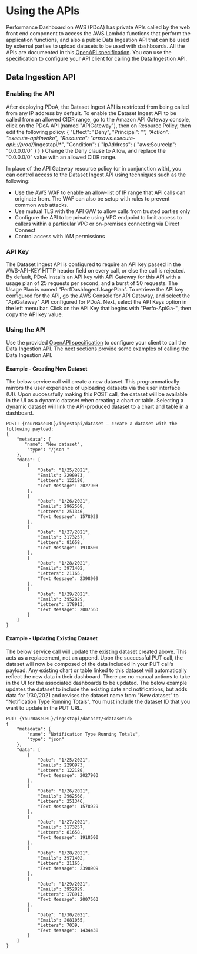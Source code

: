 # Using the APIs

Performance Dashboard on AWS (PDoA) has private APIs called by the web front end component to access the AWS Lambda functions that perform the application functions, and also a public Data Ingestion API that can be used by external parties to upload datasets to be used with dashboards. All the APIs are documented in this [OpenAPI specification](../backend/postman/openapi.yaml). You can use the specification to configure your API client for calling the Data Ingestion API.

## Data Ingestion API

### Enabling the API

After deploying PDoA, the Dataset Ingest API is restricted from being called from any IP address by default. To enable the Dataset Ingest API to be called from an allowed CIDR range, go to the Amazon API Gateway console, click on the PDoA API (named "APIGateway"), then on Resource Policy, then edit the following policy:
{
"Effect": "Deny",
"Principal": "_",
"Action": "execute-api:Invoke",
"Resource": "arn:aws:execute-api:<region>:<account id>:<name>/prod/_/ingestapi/\*",
"Condition": {
"IpAddress": {
"aws:SourceIp": "0.0.0.0/0"
}
}
}
Change the Deny clause to Allow, and replace the “0.0.0.0/0” value with an allowed CIDR range.

In place of the API Gateway resource policy (or in conjunction with), you can control access to the Dataset Ingest API using techniques such as the following:

- Use the AWS WAF to enable an allow-list of IP range that API calls can originate from. The WAF can also be setup with rules to prevent common web attacks.
- Use mutual TLS with the API G/W to allow calls from trusted parties only
- Configure the API to be private using VPC endpoint to limit access to callers within a particular VPC or on-premises connecting via Direct Connect
- Control access with IAM permissions

### API Key

The Dataset Ingest API is configured to require an API key passed in the AWS-API-KEY HTTP header field on every call, or else the call is rejected. By default, PDoA installs an API key with API Gateway for this API with a usage plan of 25 requests per second, and a burst of 50 requests. The Usage Plan is named “PerfDashIngestUsagePlan”. To retrieve the API key configured for the API, go the AWS Console for API Gateway, and select the "ApiGateway" API configured for PDoA. Next, select the API Keys option in the left menu bar. Click on the API Key that begins with "Perfo-ApiGa-", then copy the API key value.

### Using the API

Use the provided [OpenAPI specification](../backend/postman/openapi.yaml) to configure your client to call the Data Ingestion API. The next sections provide some examples of calling the Data Ingestion API.

#### Example - Creating New Dataset

The below service call will create a new dataset. This programmatically mirrors the user experience of uploading datasets via the user interface (UI). Upon successfully making this POST call, the dataset will be available in the UI as a dynamic dataset when creating a chart or table. Selecting a dynamic dataset will link the API-produced dataset to a chart and table in a dashboard.

```
POST: {YourBaseURL}/ingestapi/dataset – create a dataset with the following payload:
{
    "metadata": {
       "name": "New dataset",
        "type": "/json "
    },
    "data": [
        {
            "Date": "1/25/2021",
            "Emails": 2290973,
            "Letters": 122180,
            "Text Message": 2027903
        },
        {
            "Date": "1/26/2021",
            "Emails": 2962568,
            "Letters": 251346,
            "Text Message": 1578929
        },
        {
            "Date": "1/27/2021",
            "Emails": 3173257,
            "Letters": 81658,
            "Text Message": 1918500
        },
        {
            "Date": "1/28/2021",
            "Emails": 3971402,
            "Letters": 21165,
            "Text Message": 2398909
        },
        {
            "Date": "1/29/2021",
            "Emails": 3952829,
            "Letters": 178913,
            "Text Message": 2007563
        }
    ]
}
```

#### Example - Updating Existing Dataset

The below service call will update the existing dataset created above. This acts as a replacement, not an append. Upon the successful PUT call, the dataset will now be composed of the data included in your PUT call’s payload. Any existing chart or table linked to this dataset will automatically reflect the new data in their dashboard. There are no manual actions to take in the UI for the associated dashboards to be updated. The below example updates the dataset to include the existing date and notifications, but adds data for 1/30/2021 and revises the dataset name from “New dataset” to “Notification Type Running Totals”. You must include the dataset ID that you want to update in the PUT URL.

```
PUT: {YourBaseURL}/ingestapi/dataset/<datasetId>
{
    "metadata": {
        "name": "Notification Type Running Totals",
        "type": "json"
    },
    "data": [
        {
            "Date": "1/25/2021",
            "Emails": 2290973,
            "Letters": 122180,
            "Text Message": 2027903
        },
        {
            "Date": "1/26/2021",
            "Emails": 2962568,
            "Letters": 251346,
            "Text Message": 1578929
        },
        {
            "Date": "1/27/2021",
            "Emails": 3173257,
            "Letters": 81658,
            "Text Message": 1918500
        },
        {
            "Date": "1/28/2021",
            "Emails": 3971402,
            "Letters": 21165,
            "Text Message": 2398909
        },
        {
            "Date": "1/29/2021",
            "Emails": 3952829,
            "Letters": 178913,
            "Text Message": 2007563
        },
        {
            "Date": "1/30/2021",
            "Emails": 2081055,
            "Letters": 7039,
            "Text Message": 1434438
        }
    ]
}
```
